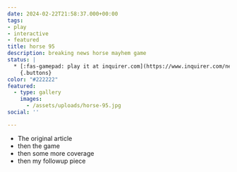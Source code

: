 ```yaml
---
date: 2024-02-22T21:58:37.000+00:00
tags:
- play
- interactive
- featured
title: horse 95
description: breaking news horse mayhem game
status: |
  * [:fas-gamepad: play it at inquirer.com](https://www.inquirer.com/news/philadelphia/inq2/horse-i-95-highway-game-20240222.html)
    {.buttons}
color: "#222222"
featured:
  - type: gallery
    images:
      - /assets/uploads/horse-95.jpg
social: ''

---
```


* The original article
* then the game
* then some more coverage
* then my followup piece

